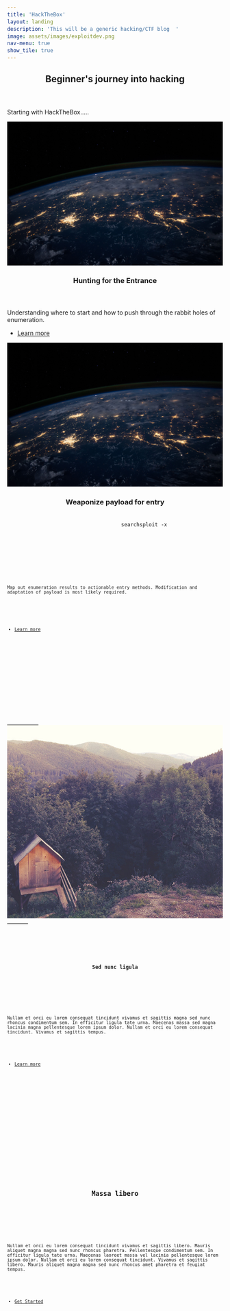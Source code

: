 ```yaml
---
title: 'HackTheBox'
layout: landing
description: 'This will be a generic hacking/CTF blog  '
image: assets/images/exploitdev.png
nav-menu: true
show_tile: true
---
```

<!-- Main -->
<div id="main">

<!-- One -->
<section id="one">
	<div class="inner">
		<header class="major">
			<h2>Beginner's journey into hacking</h2>
		</header>
		<p>Starting with HackTheBox.....</p>
	</div>
</section>

<!-- Two -->
<section id="two" class="spotlights">
	<!------------------------------------------------------------------------------------------------------
    # Add new sections/articles within these blocks. Copy/paste and modify. Cheers. ------->
  
  <section>
		<a href="Phase1.html" class="image">
			<img src="../assets/images/nasa.jpg" alt="" data-position="center center" />
		</a>
		<div class="content">
			<div class="inner">
				<header class="major">
					<h3>Hunting for the Entrance</h3>
				</header>
				<p>Understanding where to start and how to push through the rabbit holes of enumeration.</p>
				<ul class="actions">
					<li><a href="Phase1.html" class="button">Learn more</a></li>
				</ul>
			</div>
		</div>
	</section>
	<!------------------------------------------------------------------------------------------------------>
  <section>
		<a href="Phase2.html" class="image">
			<img src="../assets/images/nasa.jpg" alt="" data-position="top center" />
		</a>
		<div class="content">
			<div class="inner">
				<header class="major">
					<h3>Weaponize payload for entry</h3>
					<code>
					searchsploit -x <vulnerable service>
					<code/>
				</header>
				<p>Map out enumeration results to actionable entry methods. Modification and adaptation of payload is most likely required.</p>
				<ul class="actions">
					<li><a href="Phase2.html" class="button">Learn more</a></li>
				</ul>
			</div>
		</div>
	</section>
	<!------------------------------------------------------------------------------------------------------>
  <section>
		<a href="generic.html" class="image">
			<img src="../assets/images/pic10.jpg" alt="" data-position="25% 25%" />
		</a>
		<div class="content">
			<div class="inner">
				<header class="major">
					<h3>Sed nunc ligula</h3>
				</header>
				<p>Nullam et orci eu lorem consequat tincidunt vivamus et sagittis magna sed nunc rhoncus condimentum sem. In efficitur ligula tate urna. Maecenas massa sed magna lacinia magna pellentesque lorem ipsum dolor. Nullam et orci eu lorem consequat tincidunt. Vivamus et sagittis tempus.</p>
				<ul class="actions">
					<li><a href="generic.html" class="button">Learn more</a></li>
				</ul>
			</div>
		</div>
	</section>
  <!------------------------------------------------------------------------------------------------------>
</section>

<!-- Three -->
<section id="three">
	<div class="inner">
		<header class="major">
			<h2>Massa libero</h2>
		</header>
		<p>Nullam et orci eu lorem consequat tincidunt vivamus et sagittis libero. Mauris aliquet magna magna sed nunc rhoncus pharetra. Pellentesque condimentum sem. In efficitur ligula tate urna. Maecenas laoreet massa vel lacinia pellentesque lorem ipsum dolor. Nullam et orci eu lorem consequat tincidunt. Vivamus et sagittis libero. Mauris aliquet magna magna sed nunc rhoncus amet pharetra et feugiat tempus.</p>
		<ul class="actions">
			<li><a href=".generic.html" class="button next">Get Started</a></li>
		</ul>
	</div>
</section>

</div>
